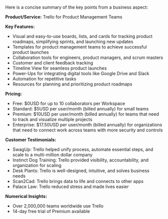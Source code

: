 Here is a concise summary of the key points from a business aspect:

**Product/Service:** Trello for Product Management Teams

**Key Features:**

* Visual and easy-to-use boards, lists, and cards for tracking product roadmaps, simplifying sprints, and launching new updates
* Templates for product management teams to achieve successful product launches
* Collaboration tools for engineers, product managers, and scrum masters
* Customer and client feedback tracking
* Timeline View for seamless product launches
* Power-Ups for integrating digital tools like Google Drive and Slack
* Automation for repetitive tasks
* Resources for planning and prioritizing product roadmaps

**Pricing:**

* Free: $0USD for up to 10 collaborators per Workspace
* Standard: $5USD per user/month (billed annually) for small teams
* Premium: $10USD per user/month (billed annually) for teams that need to track and visualize multiple projects
* Enterprise: $17.50USD per user/month (billed annually) for organizations that need to connect work across teams with more security and controls

**Customer Testimonials:**

* SwagUp: Trello helped unify process, automate essential steps, and scale to a multi-million dollar company
* Instinct Dog Training: Trello provided visibility, accountability, and organization for scaling
* Desk Plants: Trello is well-designed, intuitive, and solves business needs
* Scan2Cad: Trello brings data to life and connects to other apps
* Palace Law: Trello reduced stress and made lives easier

**Numerical Insights:**

* Over 2,000,000 teams worldwide use Trello
* 14-day free trial of Premium available